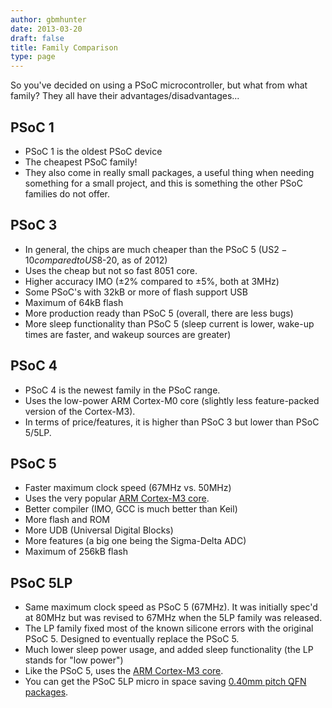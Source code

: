 ```yaml
---
author: gbmhunter
date: 2013-03-20
draft: false
title: Family Comparison
type: page
---
```


So you've decided on using a PSoC microcontroller, but what from what family? They all have their advantages/disadvantages...

## PSoC 1

* PSoC 1 is the oldest PSoC device
* The cheapest PSoC family!
* They also come in really small packages, a useful thing when needing something for a small project, and this is something the other PSoC families do not offer.

## PSoC 3

* In general, the chips are much cheaper than the PSoC 5 (US$2-10 compared to US$8-20, as of 2012)
* Uses the cheap but not so fast 8051 core.
* Higher accuracy IMO (±2% compared to ±5%, both at 3MHz)
* Some PSoC's with 32kB or more of flash support USB
* Maximum of 64kB flash
* More production ready than PSoC 5 (overall, there are less bugs)
* More sleep functionality than PSoC 5 (sleep current is lower, wake-up times are faster, and wakeup sources are greater)

## PSoC 4

* PSoC 4 is the newest family in the PSoC range.
* Uses the low-power ARM Cortex-M0 core (slightly less feature-packed version of the Cortex-M3).
* In terms of price/features, it is higher than PSoC 3 but lower than PSoC 5/5LP.

## PSoC 5

* Faster maximum clock speed (67MHz vs. 50MHz)
* Uses the very popular [ARM Cortex-M3 core](/programming/cpu-architectures/arm-cortex-m3).
* Better compiler (IMO, GCC is much better than Keil)
* More flash and ROM
* More UDB (Universal Digital Blocks)
* More features (a big one being the Sigma-Delta ADC)
* Maximum of 256kB flash

## PSoC 5LP

* Same maximum clock speed as PSoC 5 (67MHz). It was initially spec'd at 80MHz but was revised to 67MHz when the 5LP family was released.
* The LP family fixed most of the known silicone errors with the original PSoC 5. Designed to eventually replace the PSoC 5.
* Much lower sleep power usage, and added sleep functionality (the LP stands for "low power")
* Like the PSoC 5, uses the [ARM Cortex-M3 core](/programming/cpu-architectures/arm-cortex-m3).
* You can get the PSoC 5LP micro in space saving [0.40mm pitch QFN packages](/pcb-design/component-packages/qfn-component-package/).